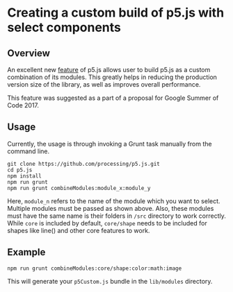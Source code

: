 # Creating a custom build of p5.js with select components

## Overview

An excellent new [feature](https://github.com/processing/p5.js/pull/2051) of p5.js allows user to build p5.js as a custom combination of its modules. This greatly helps in reducing the production version size of the library, as well as improves overall performance. 

This feature was suggested as a part of a proposal for Google Summer of Code 2017.

## Usage 

Currently, the usage is through invoking a Grunt task manually from the command line. 

```
git clone https://github.com/processing/p5.js.git
cd p5.js
npm install
npm run grunt
npm run grunt combineModules:module_x:module_y
```

Here, `module_n` refers to the name of the module which you want to select. Multiple modules must be passed as shown above. Also, these modules must have the same name is their folders in `/src` directory to work correctly. While `core` is included by default, `core/shape` needs to be included for shapes like line() and other core features to work.

## Example

`npm run grunt combineModules:core/shape:color:math:image`

This will generate your `p5Custom.js` bundle in the `lib/modules` directory.

